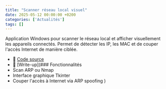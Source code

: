```yaml
---
title: "Scanner réseau local visuel"
date: 2025-05-12 00:00:00 +0200
categories: ['Actualités']
tags: []
---
```


Application Windows pour scanner le réseau local et afficher visuellement les appareils connectés.
Permet de détecter les IP, les MAC et de couper l'accès Internet de manière ciblée.


- 🔗 [Code source](https://github.com/retr0-dedsec2/network-visual-scanner)
- 📝 [Write-up](### Fonctionnalités
- Scan ARP ou Nmap
- Interface graphique Tkinter
- Couper l'accès à Internet via ARP spoofing
)
